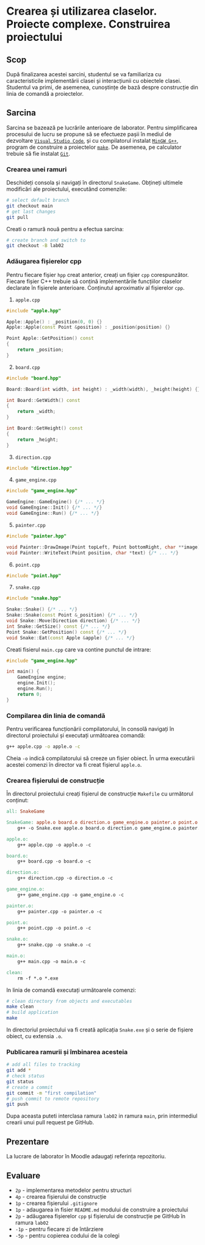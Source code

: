 # Crearea și utilizarea claselor. Proiecte complexe. Construirea proiectului

## Scop

După finalizarea acestei sarcini, studentul se va familiariza cu caracteristicile implementării clasei și interacțiunii cu obiectele clasei. Studentul va primi, de asemenea, cunoștințe de bază despre construcție din linia de comandă a proiectelor.

## Sarcina

Sarcina se bazează pe lucrările anterioare de laborator. Pentru simplificarea procesului de lucru se propune să se efectueze pașii în mediul de dezvoltare [`Visual Studio Code`](https://code.visualstudio.com/Download), și cu compilatorul instalat [`MinGW G++`](https://www.msys2.org), program de construire a proiectelor [`make`](https://en.wikipedia.org/wiki/Make_(software)). De asemenea, pe calculator trebuie să fie instalat [`Git`](https://git-scm.com/downloads).

### Crearea unei ramuri

Deschideți consola și navigați în directorul `SnakeGame`. Obțineți ultimele modificări ale proiectului, executând comenzile:

```bash
# select default branch
git checkout main
# get last changes
git pull
```

Creati o ramură nouă pentru a efectua sarcina:

```bash
# create branch and switch to
git checkout -B lab02
```

### Adăugarea fișierelor cpp

Pentru fiecare fișier `hpp` creat anterior, creați un fișier `cpp` corespunzător. Fiecare fișier C++ trebuie să conțină implementările funcțiilor claselor declarate în fișierele anterioare. Conținutul aproximativ al fișierelor `cpp`.

1. `apple.cpp`

```cpp
#include "apple.hpp"

Apple::Apple() : _position(0, 0) {}
Apple::Apple(const Point &position) : _position(position) {}

Point Apple::GetPosition() const
{
    return _position;
}
```

2. `board.cpp`

```cpp
#include "board.hpp"

Board::Board(int width, int height) : _width(width), _height(height) {}

int Board::GetWidth() const
{
    return _width;
}

int Board::GetHeight() const
{
    return _height;
}
```

3. `direction.cpp`

```cpp
#include "direction.hpp"
```

4. `game_engine.cpp`

```cpp
#include "game_engine.hpp"

GameEngine::GameEngine() {/* ... */}
void GameEngine::Init() {/* ... */}
void GameEngine::Run() {/* ... */}
```

5. `painter.cpp`

```cpp
#include "painter.hpp"

void Painter::DrawImage(Point topLeft, Point bottomRight, char **image) {/* ... */}
void Painter::WriteText(Point position, char *text) {/* ... */}
```

6. `point.cpp`

```cpp
#include "point.hpp"
```

7. `snake.cpp`

```cpp
#include "snake.hpp"

Snake::Snake() {/* ... */}
Snake::Snake(const Point &_position) {/* ... */}
void Snake::Move(Direction direction) {/* ... */}
int Snake::GetSize() const {/* ... */}
Point Snake::GetPosition() const {/* ... */}
void Snake::Eat(const Apple &apple) {/* ... */}
```

Creati fisierul `main.cpp` care va contine punctul de intrare:

```cpp
#include "game_engine.hpp"

int main() {
    GameEngine engine;
    engine.Init();
    engine.Run();
    return 0;
}
```

### Compilarea din linia de comandă

Pentru verificarea funcționării compilatorului, în consolă navigați în directorul proiectului și executați următoarea comandă:

```bash
g++ apple.cpp -o apple.o -c
```

Cheia `-o` indică compilatorului să creeze un fișier obiect. În urma executării acestei comenzi în director va fi creat fișierul `apple.o`.

### Crearea fișierului de construcție

În directorul proiectului creați fișierul de construcție `Makefile` cu următorul conținut:


```makefile
all: SnakeGame

SnakeGame: apple.o board.o direction.o game_engine.o painter.o point.o snake.o main.o
	g++ -o Snake.exe apple.o board.o direction.o game_engine.o painter.o point.o snake.o main.o

apple.o:
	g++ apple.cpp -o apple.o -c

board.o:
	g++ board.cpp -o board.o -c

direction.o:
	g++ direction.cpp -o direction.o -c

game_engine.o:
	g++ game_engine.cpp -o game_engine.o -c

painter.o:
	g++ painter.cpp -o painter.o -c

point.o:
	g++ point.cpp -o point.o -c

snake.o:
	g++ snake.cpp -o snake.o -c

main.o:
	g++ main.cpp -o main.o -c

clean:
	rm -f *.o *.exe
```

In linia de comandă executați următoarele comenzi:

```bash
# clean directory from objects and executables
make clean
# build application
make
```

In directoriul proiectului va fi creată aplicația `Snake.exe` și o serie de fișiere obiect, cu extensia `.o`.

### Publicarea ramurii și îmbinarea acesteia

```bash
# add all files to tracking
git add *
# check status
git status
# create a commit
git commit -m "first compilation"
# push commit to remote repository
git push
```

Dupa aceasta puteti interclasa ramura `lab02` in ramura `main`, prin intermediul crearii unui pull request pe GitHub.

## Prezentare

La lucrare de laborator în Moodle adaugați referința repozitoriu.

## Evaluare

- `2p` - implementarea metodelor pentru structuri
- `4p` - crearea fișierului de construcție
- `1p` - crearea fișierului `.gitignore`
- `1p` - adaugarea in fisier `README.md` modului de construire a proiectului
- `2p` - adăugarea fișierelor `cpp` și fișierului de construcție pe GitHub în ramura `lab02`
- `-1p` - pentru fiecare zi de întârziere
- `-5p` - pentru copierea codului de la colegi
